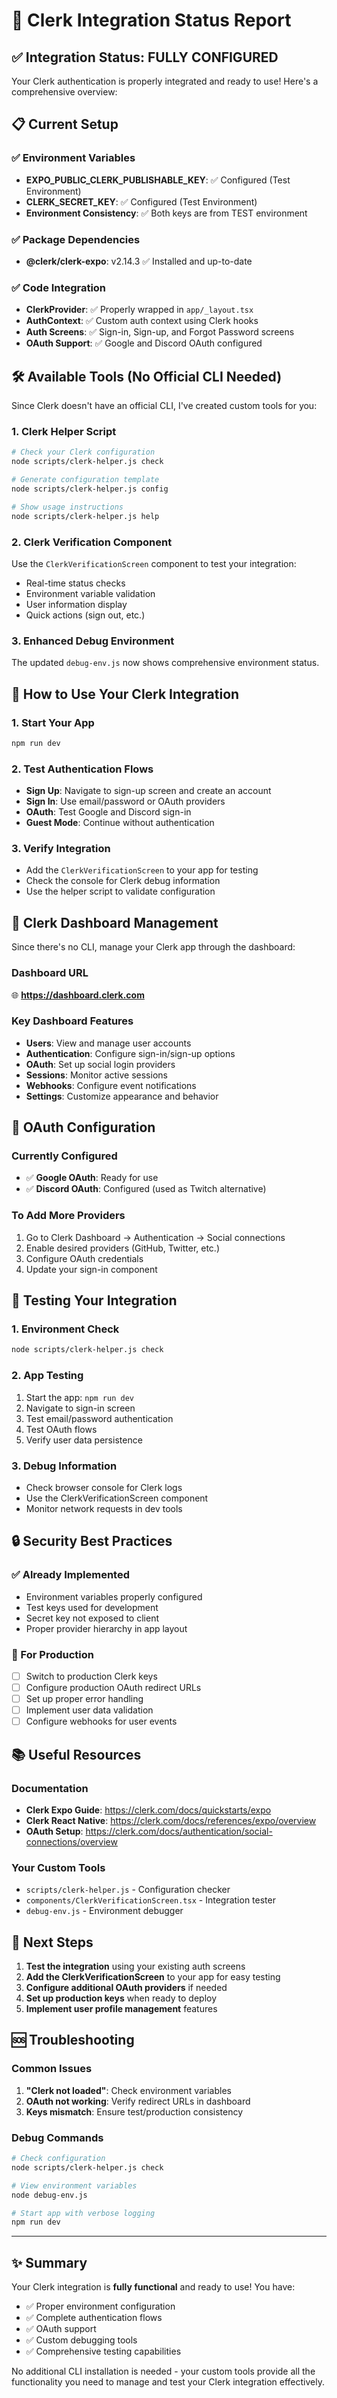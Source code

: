# 🔐 Clerk Integration Status Report

## ✅ Integration Status: FULLY CONFIGURED

Your Clerk authentication is properly integrated and ready to use! Here's a comprehensive overview:

## 📋 Current Setup

### ✅ Environment Variables
- **EXPO_PUBLIC_CLERK_PUBLISHABLE_KEY**: ✅ Configured (Test Environment)
- **CLERK_SECRET_KEY**: ✅ Configured (Test Environment)
- **Environment Consistency**: ✅ Both keys are from TEST environment

### ✅ Package Dependencies
- **@clerk/clerk-expo**: v2.14.3 ✅ Installed and up-to-date

### ✅ Code Integration
- **ClerkProvider**: ✅ Properly wrapped in `app/_layout.tsx`
- **AuthContext**: ✅ Custom auth context using Clerk hooks
- **Auth Screens**: ✅ Sign-in, Sign-up, and Forgot Password screens
- **OAuth Support**: ✅ Google and Discord OAuth configured

## 🛠️ Available Tools (No Official CLI Needed)

Since Clerk doesn't have an official CLI, I've created custom tools for you:

### 1. Clerk Helper Script
```bash
# Check your Clerk configuration
node scripts/clerk-helper.js check

# Generate configuration template
node scripts/clerk-helper.js config

# Show usage instructions
node scripts/clerk-helper.js help
```

### 2. Clerk Verification Component
Use the `ClerkVerificationScreen` component to test your integration:
- Real-time status checks
- Environment variable validation
- User information display
- Quick actions (sign out, etc.)

### 3. Enhanced Debug Environment
The updated `debug-env.js` now shows comprehensive environment status.

## 🚀 How to Use Your Clerk Integration

### 1. Start Your App
```bash
npm run dev
```

### 2. Test Authentication Flows
- **Sign Up**: Navigate to sign-up screen and create an account
- **Sign In**: Use email/password or OAuth providers
- **OAuth**: Test Google and Discord sign-in
- **Guest Mode**: Continue without authentication

### 3. Verify Integration
- Add the `ClerkVerificationScreen` to your app for testing
- Check the console for Clerk debug information
- Use the helper script to validate configuration

## 🔧 Clerk Dashboard Management

Since there's no CLI, manage your Clerk app through the dashboard:

### Dashboard URL
🌐 **https://dashboard.clerk.com**

### Key Dashboard Features
- **Users**: View and manage user accounts
- **Authentication**: Configure sign-in/sign-up options
- **OAuth**: Set up social login providers
- **Sessions**: Monitor active sessions
- **Webhooks**: Configure event notifications
- **Settings**: Customize appearance and behavior

## 📱 OAuth Configuration

### Currently Configured
- ✅ **Google OAuth**: Ready for use
- ✅ **Discord OAuth**: Configured (used as Twitch alternative)

### To Add More Providers
1. Go to Clerk Dashboard → Authentication → Social connections
2. Enable desired providers (GitHub, Twitter, etc.)
3. Configure OAuth credentials
4. Update your sign-in component

## 🧪 Testing Your Integration

### 1. Environment Check
```bash
node scripts/clerk-helper.js check
```

### 2. App Testing
1. Start the app: `npm run dev`
2. Navigate to sign-in screen
3. Test email/password authentication
4. Test OAuth flows
5. Verify user data persistence

### 3. Debug Information
- Check browser console for Clerk logs
- Use the ClerkVerificationScreen component
- Monitor network requests in dev tools

## 🔒 Security Best Practices

### ✅ Already Implemented
- Environment variables properly configured
- Test keys used for development
- Secret key not exposed to client
- Proper provider hierarchy in app layout

### 🚨 For Production
- [ ] Switch to production Clerk keys
- [ ] Configure production OAuth redirect URLs
- [ ] Set up proper error handling
- [ ] Implement user data validation
- [ ] Configure webhooks for user events

## 📚 Useful Resources

### Documentation
- **Clerk Expo Guide**: https://clerk.com/docs/quickstarts/expo
- **Clerk React Native**: https://clerk.com/docs/references/expo/overview
- **OAuth Setup**: https://clerk.com/docs/authentication/social-connections/overview

### Your Custom Tools
- `scripts/clerk-helper.js` - Configuration checker
- `components/ClerkVerificationScreen.tsx` - Integration tester
- `debug-env.js` - Environment debugger

## 🎯 Next Steps

1. **Test the integration** using your existing auth screens
2. **Add the ClerkVerificationScreen** to your app for easy testing
3. **Configure additional OAuth providers** if needed
4. **Set up production keys** when ready to deploy
5. **Implement user profile management** features

## 🆘 Troubleshooting

### Common Issues
1. **"Clerk not loaded"**: Check environment variables
2. **OAuth not working**: Verify redirect URLs in dashboard
3. **Keys mismatch**: Ensure test/production consistency

### Debug Commands
```bash
# Check configuration
node scripts/clerk-helper.js check

# View environment variables
node debug-env.js

# Start app with verbose logging
npm run dev
```

---

## ✨ Summary

Your Clerk integration is **fully functional** and ready to use! You have:
- ✅ Proper environment configuration
- ✅ Complete authentication flows
- ✅ OAuth support
- ✅ Custom debugging tools
- ✅ Comprehensive testing capabilities

No additional CLI installation is needed - your custom tools provide all the functionality you need to manage and test your Clerk integration effectively.
